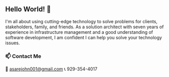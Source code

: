 ## Hello World! 👋

I'm all about using cutting-edge technology to solve problems for clients, stakeholders, family, and friends. 
As a solution architect with seven years of experience in infrastructure management and a good understanding of software development, I am confident I can help you solve your technology issues. 

### 📫 Contact Me
📧 asarejohn001@gmail.com
📞 929-354-4017
